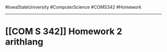 #IowaStateUniversity
#ComputerScience 
#COMS342
#Homework

---

# [[COM S 342]] Homework 2 arithlang